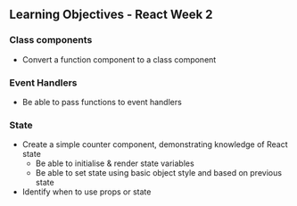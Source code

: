 ## Learning Objectives - React Week 2

### Class components

- Convert a function component to a class component

### Event Handlers

- Be able to pass functions to event handlers

### State

- Create a simple counter component, demonstrating knowledge of React state
  - Be able to initialise & render state variables
  - Be able to set state using basic object style and based on previous state
- Identify when to use props or state
